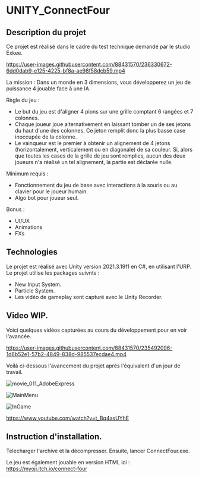 # UNITY_ConnectFour

## Description du projet

Ce projet est réalisé dans le cadre du test technique demandé par le studio Exkee.


https://user-images.githubusercontent.com/88431570/236330672-6dd0dab9-e125-4225-bf8a-ae98f58dcb59.mp4


La mission :
Dans un monde en 3 dimensions, vous développerez un jeu de puissance 4 jouable face à une IA.

Règle du jeu :
- Le but du jeu est d'aligner 4 pions sur une grille comptant 6 rangées et 7 colonnes.
- Chaque joueur joue alternativement en laissant tomber un de ses jetons du haut d'une des colonnes. Ce jeton remplit donc la plus basse case inoccupée de la colonne.
- Le vainqueur est le premier à obtenir un alignement de 4 jetons (horizontalement, verticalement ou en diagonale) de sa couleur. Si, alors que toutes les cases de la grille de jeu sont remplies, aucun des deux joueurs n'a réalisé un tel alignement, la partie est déclarée nulle.

Minimum requis :
- Fonctionnement du jeu de base avec interactions à la souris ou au clavier pour le joueur humain.
- Algo bot pour joueur seul.

Bonus :
- UI/UX
- Animations
- FXs

## Technologies

Le projet est réalisé avec Unity version 2021.3.19f1 en C#, en utilisant l'URP.
Le projet utilise les packages suivnts :
- New Input System.
- Particle System.
- Les vidéo de gameplay sont capturé avec le Unity Recorder.

## Video WIP.
Voici quelques vidéos capturées au cours du développement pour en voir l'avancée.

https://user-images.githubusercontent.com/88431570/235492096-1d6b52e1-57b2-4849-838d-985537ecdae4.mp4


Voilà ci-dessous l'avancement du projet après l'équivalent d'un jour de travail.

![movie_011_AdobeExpress](https://user-images.githubusercontent.com/88431570/235699747-91cad8a4-9f2a-4c75-afa2-3ca7fb64cb1b.gif)

![MainMenu](https://user-images.githubusercontent.com/88431570/236323218-44f99753-d108-49b3-9efd-00bfcbf57f95.png)

![InGame](https://user-images.githubusercontent.com/88431570/236323231-7572d624-5482-49b5-86b8-5550e34dc6ff.png)

https://www.youtube.com/watch?v=t_Bq4asUYhE

## Instruction d'installation.
Telecharger l'archive et la décompresser. Ensuite, lancer ConnectFour.exe.

Le jeu est également jouable en version HTML ici :
https://myoji.itch.io/connect-four
